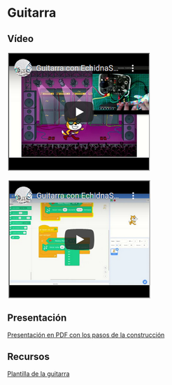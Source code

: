 # Guitarra

## Vídeo
[![Video en Youtube](https://github.com/lobotic/Proyectitos/blob/master/Echidna/Guitarra/guitarrayoutube.png)](https://www.youtube.com/watch?v=eJZJxQZQ-qY)

[![Video en Youtube2](https://github.com/lobotic/Proyectitos/blob/master/Echidna/Guitarra/Guitarrayoutube2.png)](https://www.youtube.com/watch?v=Jyfm02nYR8Y)

## Presentación
[Presentación en PDF con los pasos de la construcción](https://github.com/lobotic/Proyectitos/blob/master/Echidna/Guitarra/Guitarra.pdf)

## Recursos
[Plantilla de la guitarra](https://github.com/lobotic/Proyectitos/blob/master/Echidna/Guitarra/guitarra.png)
